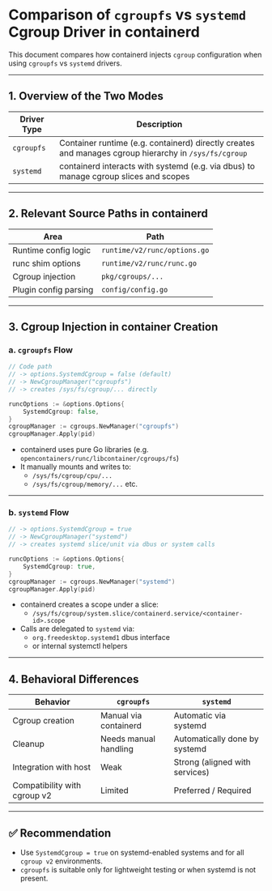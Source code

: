 
# Comparison of `cgroupfs` vs `systemd` Cgroup Driver in containerd

This document compares how containerd injects `cgroup` configuration when using `cgroupfs` vs `systemd` drivers.

---

## 1. **Overview of the Two Modes**

| Driver Type | Description |
|-------------|-------------|
| `cgroupfs`  | Container runtime (e.g. containerd) directly creates and manages cgroup hierarchy in `/sys/fs/cgroup` |
| `systemd`   | containerd interacts with systemd (e.g. via dbus) to manage cgroup slices and scopes |

---

## 2. **Relevant Source Paths in containerd**

| Area                  | Path |
|-----------------------|------|
| Runtime config logic  | `runtime/v2/runc/options.go` |
| runc shim options     | `runtime/v2/runc/runc.go` |
| Cgroup injection      | `pkg/cgroups/...` |
| Plugin config parsing | `config/config.go` |

---

## 3. **Cgroup Injection in container Creation**

### a. `cgroupfs` Flow

```go
// Code path
// -> options.SystemdCgroup = false (default)
// -> NewCgroupManager("cgroupfs")
// -> creates /sys/fs/cgroup/... directly

runcOptions := &options.Options{
    SystemdCgroup: false,
}
cgroupManager := cgroups.NewManager("cgroupfs")
cgroupManager.Apply(pid)
```

- containerd uses pure Go libraries (e.g. `opencontainers/runc/libcontainer/cgroups/fs`)
- It manually mounts and writes to:
  - `/sys/fs/cgroup/cpu/...`
  - `/sys/fs/cgroup/memory/...` etc.

---

### b. `systemd` Flow

```go
// -> options.SystemdCgroup = true
// -> NewCgroupManager("systemd")
// -> creates systemd slice/unit via dbus or system calls

runcOptions := &options.Options{
    SystemdCgroup: true,
}
cgroupManager := cgroups.NewManager("systemd")
cgroupManager.Apply(pid)
```

- containerd creates a scope under a slice:
  - `/sys/fs/cgroup/system.slice/containerd.service/<container-id>.scope`
- Calls are delegated to `systemd` via:
  - `org.freedesktop.systemd1` dbus interface
  - or internal systemctl helpers

---

## 4. **Behavioral Differences**

| Behavior                | `cgroupfs`          | `systemd`                        |
|-------------------------|---------------------|----------------------------------|
| Cgroup creation         | Manual via containerd | Automatic via systemd           |
| Cleanup                 | Needs manual handling | Automatically done by systemd   |
| Integration with host   | Weak                 | Strong (aligned with services)  |
| Compatibility with cgroup v2 | Limited         | Preferred / Required            |

---

## ✅ Recommendation

- Use `SystemdCgroup = true` on systemd-enabled systems and for all `cgroup v2` environments.
- `cgroupfs` is suitable only for lightweight testing or when systemd is not present.

